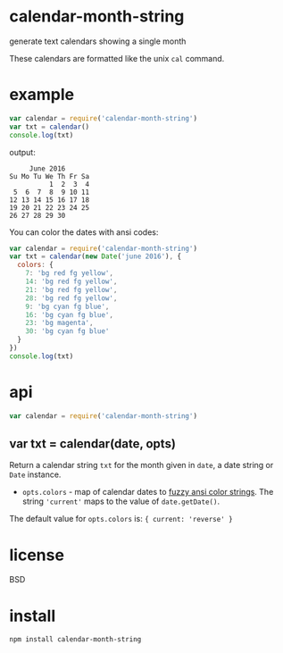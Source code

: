 # calendar-month-string

generate text calendars showing a single month

These calendars are formatted like the unix `cal` command.

# example

``` js
var calendar = require('calendar-month-string')
var txt = calendar()
console.log(txt)
```

output:

```
     June 2016
Su Mo Tu We Th Fr Sa
          1  2  3  4
 5  6  7  8  9 10 11
12 13 14 15 16 17 18
19 20 21 22 23 24 25
26 27 28 29 30      
```

You can color the dates with ansi codes:

``` js
var calendar = require('calendar-month-string')
var txt = calendar(new Date('june 2016'), {
  colors: {
    7: 'bg red fg yellow',
    14: 'bg red fg yellow',
    21: 'bg red fg yellow',
    28: 'bg red fg yellow',
    9: 'bg cyan fg blue',
    16: 'bg cyan fg blue',
    23: 'bg magenta',
    30: 'bg cyan fg blue'
  }
})
console.log(txt)
```

# api

``` js
var calendar = require('calendar-month-string')
```

## var txt = calendar(date, opts)

Return a calendar string `txt` for the month given in `date`, a date string or
`Date` instance.

* `opts.colors` - map of calendar dates to [fuzzy ansi color strings][1].
The string `'current'` maps to the value of `date.getDate()`.

The default value for `opts.colors` is: `{ current: 'reverse' }`

[1]: https://npmjs.com/package/fuzzy-ansi-color

# license

BSD

# install

```
npm install calendar-month-string
```
